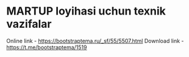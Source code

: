 # MARTUP loyihasi uchun texnik vazifalar 

Online link - https://bootstraptema.ru/_sf/55/5507.html
Download link - https://t.me/bootstraptema/1519

